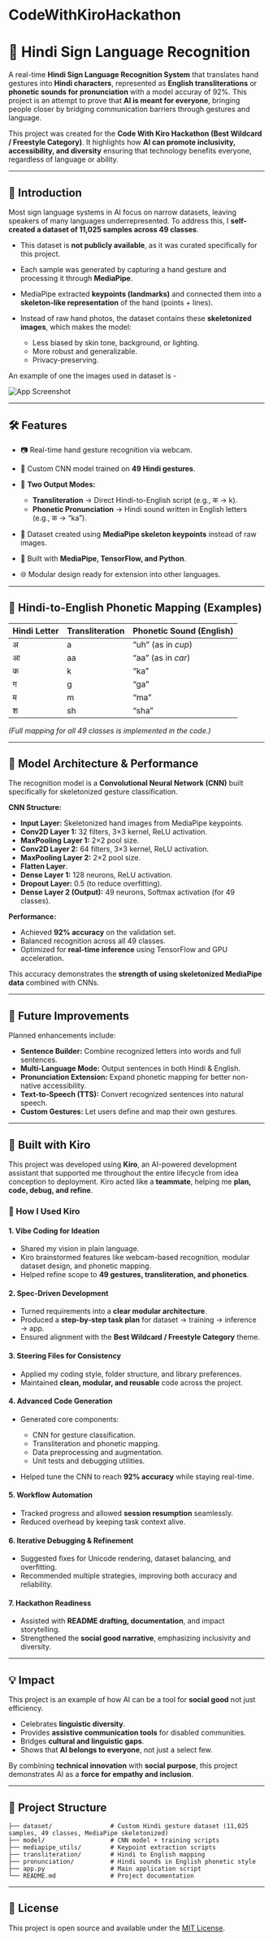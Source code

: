# CodeWithKiroHackathon

# 🤟 Hindi Sign Language Recognition

A real-time **Hindi Sign Language Recognition System** that translates hand gestures into **Hindi characters**, represented as **English transliterations** or **phonetic sounds for pronunciation** with a model accuray of 92%. This project is an attempt to prove that **AI is meant for everyone**, bringing people closer by bridging communication barriers through gestures and language.

This project was created for the **Code With Kiro Hackathon (Best Wildcard / Freestyle Category)**. It highlights how **AI can promote inclusivity, accessibility, and diversity** ensuring that technology benefits everyone, regardless of language or ability.

---

## 🌟 Introduction

Most sign language systems in AI focus on narrow datasets, leaving speakers of many languages underrepresented. To address this, I **self-created a dataset of 11,025 samples across 49 classes**.

* This dataset is **not publicly available**, as it was curated specifically for this project.
* Each sample was generated by capturing a hand gesture and processing it through **MediaPipe**.
* MediaPipe extracted **keypoints (landmarks)** and connected them into a **skeleton-like representation** of the hand (points + lines).
* Instead of raw hand photos, the dataset contains these **skeletonized images**, which makes the model:

  * Less biased by skin tone, background, or lighting.
  * More robust and generalizable.
  * Privacy-preserving.
 
    
An example of one the images used in dataset is -

![App Screenshot](sampleLetterImage.jpg)




---

## 🛠️ Features

* 📷 Real-time hand gesture recognition via webcam.
* 🧠 Custom CNN model trained on **49 Hindi gestures**.
* 🔡 **Two Output Modes:**

  * **Transliteration** → Direct Hindi-to-English script (e.g., क → k).
  * **Phonetic Pronunciation** → Hindi sound written in English letters (e.g., क → “ka”).
* 🎯 Dataset created using **MediaPipe skeleton keypoints** instead of raw images.
* 🧩 Built with **MediaPipe, TensorFlow, and Python**.
* 🌐 Modular design ready for extension into other languages.

---

## 🔡 Hindi-to-English Phonetic Mapping (Examples)

| Hindi Letter | Transliteration | Phonetic Sound (English) |
| ------------ | --------------- | ------------------------ |
| अ            | a               | “uh” (as in *cup*)       |
| आ            | aa              | “aa” (as in *car*)       |
| क            | k               | “ka”                     |
| ग            | g               | “ga”                     |
| म            | m               | “ma”                     |
| श            | sh              | “sha”                    |

*(Full mapping for all 49 classes is implemented in the code.)*

---

## 🧠 Model Architecture & Performance

The recognition model is a **Convolutional Neural Network (CNN)** built specifically for skeletonized gesture classification.

**CNN Structure:**

* **Input Layer:** Skeletonized hand images from MediaPipe keypoints.
* **Conv2D Layer 1:** 32 filters, 3×3 kernel, ReLU activation.
* **MaxPooling Layer 1:** 2×2 pool size.
* **Conv2D Layer 2:** 64 filters, 3×3 kernel, ReLU activation.
* **MaxPooling Layer 2:** 2×2 pool size.
* **Flatten Layer**.
* **Dense Layer 1:** 128 neurons, ReLU activation.
* **Dropout Layer:** 0.5 (to reduce overfitting).
* **Dense Layer 2 (Output):** 49 neurons, Softmax activation (for 49 classes).

**Performance:**

* Achieved **92% accuracy** on the validation set.
* Balanced recognition across all 49 classes.
* Optimized for **real-time inference** using TensorFlow and GPU acceleration.

This accuracy demonstrates the **strength of using skeletonized MediaPipe data** combined with CNNs.

---

## 🚀 Future Improvements

Planned enhancements include:

* **Sentence Builder:** Combine recognized letters into words and full sentences.
* **Multi-Language Mode:** Output sentences in both Hindi & English.
* **Pronunciation Extension:** Expand phonetic mapping for better non-native accessibility.
* **Text-to-Speech (TTS):** Convert recognized sentences into natural speech.
* **Custom Gestures:** Let users define and map their own gestures.

---

## 🤖 Built with Kiro

This project was developed using **Kiro**, an AI-powered development assistant that supported me throughout the entire lifecycle from idea conception to deployment. Kiro acted like a **teammate**, helping me **plan, code, debug, and refine**.

### 🧠 How I Used Kiro

#### 1. Vibe Coding for Ideation

* Shared my vision in plain language.
* Kiro brainstormed features like webcam-based recognition, modular dataset design, and phonetic mapping.
* Helped refine scope to **49 gestures, transliteration, and phonetics**.

#### 2. Spec-Driven Development

* Turned requirements into a **clear modular architecture**.
* Produced a **step-by-step task plan** for dataset → training → inference → app.
* Ensured alignment with the **Best Wildcard / Freestyle Category** theme.

#### 3. Steering Files for Consistency

* Applied my coding style, folder structure, and library preferences.
* Maintained **clean, modular, and reusable** code across the project.

#### 4. Advanced Code Generation

* Generated core components:

  * CNN for gesture classification.
  * Transliteration and phonetic mapping.
  * Data preprocessing and augmentation.
  * Unit tests and debugging utilities.
* Helped tune the CNN to reach **92% accuracy** while staying real-time.

#### 5. Workflow Automation

* Tracked progress and allowed **session resumption** seamlessly.
* Reduced overhead by keeping task context alive.

#### 6. Iterative Debugging & Refinement

* Suggested fixes for Unicode rendering, dataset balancing, and overfitting.
* Recommended multiple strategies, improving both accuracy and reliability.

#### 7. Hackathon Readiness

* Assisted with **README drafting, documentation**, and impact storytelling.
* Strengthened the **social good narrative**, emphasizing inclusivity and diversity.

---

## 💡 Impact

This project is an example of how AI can be a tool for **social good** not just efficiency.

* Celebrates **linguistic diversity**.
* Provides **assistive communication tools** for disabled communities.
* Bridges **cultural and linguistic gaps**.
* Shows that **AI belongs to everyone**, not just a select few.

By combining **technical innovation** with **social purpose**, this project demonstrates AI as a **force for empathy and inclusion**.

---

## 📁 Project Structure

```
├── dataset/                # Custom Hindi gesture dataset (11,025 samples, 49 classes, MediaPipe skeletonized)
├── model/                  # CNN model + training scripts
├── mediapipe_utils/        # Keypoint extraction scripts
├── transliteration/        # Hindi to English mapping
├── pronunciation/          # Hindi sounds in English phonetic style
├── app.py                  # Main application script
└── README.md               # Project documentation
```

---

## 📜 License

This project is open source and available under the [MIT License](LICENSE).

